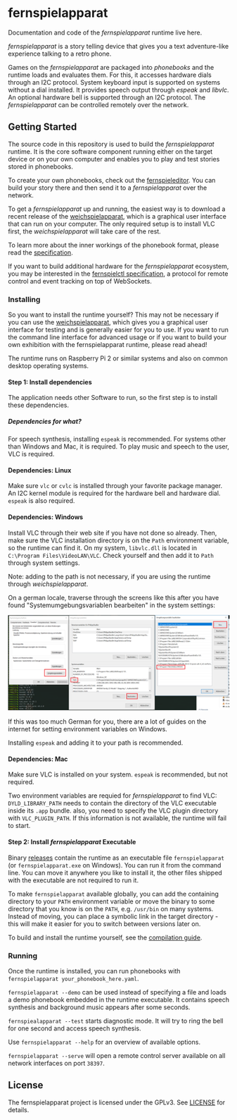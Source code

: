 # fernspielapparat
Documentation and code of the _fernspielapparat_ runtime live here.

_fernspielapparat_ is a story telling device that gives you a
text adventure-like experience talking to a retro phone.

Games on the _fernspielapparat_ are packaged into _phonebooks_ and
the runtime loads and evaluates them. For this, it accesses
hardware dials through an I2C protocol. System keyboard input is
supported on systems without a dial installed. It provides speech
output through _espeak_ and _libvlc_. An optional hardware bell
is supported through an I2C protocol. The _fernspielapparat_ can
be controlled remotely over the network.

## Getting Started
The source code in this repository is used to build the _fernspielapparat_
runtime. It is the core software component running either on the
target device or on your own computer and enables you to play and test
stories stored in phonebooks.

To create your own phonebooks, check out the
[fernspieleditor](https://krachzack.github.io/fernspieleditor/).
You can build your story there and then send it to a
_fernspielapparat_ over the network.

To get a _fernspielapparat_ up and running, the easiest way is to
download a recent release of the [weichspielapparat](https://github.com/krachzack/weichspielapparat),
which is a graphical user interface that can run on your computer.
The only required setup is to install VLC first, the
_weichspielapparat_ will take care of the rest.

To learn more about the inner workings of the phonebook format,
please read the [specification](doc/phonebook_Spec.md).

If you want to build additional hardware for the _fernspielapparat_
ecosystem, you may be interested in the [fernspielctl specification](doc/fernspielctl_Spec.md), a protocol for remote control and event tracking
on top of WebSockets.

### Installing
So you want to install the runtime yourself? This may not be necessary
if you can use the
[weichspielapparat](https://github.com/krachzack/weichspielapparat),
which gives you a graphical user interface for testing and is generally
easier for you to use.
If you want to run the command line interface for advanced usage or
if you want to build your own exhibition with the fernspielapparat runtime,
please read ahead!

The runtime runs on Raspberry Pi 2 or similar systems and also on
common desktop operating systems.

#### Step 1: Install dependencies
The application needs other Software to run, so the first
step is to install these dependencies.

##### Dependencies for what?
For speech synthesis, installing `espeak` is recommended.
For systems other than Windows and Mac, it is required.
To play music and speech to the user, VLC is required.

#### Dependencies: Linux
Make sure `vlc` or `cvlc` is installed through your
favorite package manager. An I2C kernel module is
required for the hardware bell and hardware dial.
`espeak` is also required.

#### Dependencies: Windows
Install VLC through their web site if you have not done
so already. Then, make sure the VLC installation directory
is on the `Path` environment variable, so the runtime
can find it. On my system, `libvlc.dll` is located in
`C:\Program Files\VideoLAN\VLC`. Check yourself and
then add it to `Path` through system settings.

Note: adding to the path is not necessary, if you are using
the runtime through _weichspielapparat_.

On a german locale, traverse through the screens like
this after you have found "Systemumgebungsvariablen bearbeiten"
in the system settings:

![setting Path on Windows to find libvlc.dll](doc/vlc-path-windows.png)

If this was too much German for you, there are a lot of
guides on the internet for setting environment variables
on Windows.

Installing `espeak` and adding it to your path is recommended.

#### Dependencies: Mac
Make sure VLC is installed on your system. `espeak` is
recommended, but not required.

Two environment variables are requied for _fernspielapparat_
to find VLC: `DYLD_LIBRARY_PATH` needs to contain the directory
of the VLC executable inside its `.app` bundle. also, you need
to specify the VLC plugin directory with `VLC_PLUGIN_PATH`.
If this information is not available, the runtime will fail to
start.

#### Step 2: Install _fernspielapparat_ Executable
Binary [releases](https://github.com/krachzack/fernspielapparat/releases)
contain the runtime as an executable file `fernspielapparat`
(or `fernspielapparat.exe` on Windows). You can run it from the
command line. You can move it anywhere you like to install it,
the other files shipped with the executable are not required to
run it.

To make `fernspielapparat` available globally, you can add the
containing directory to your `PATH` environment variable or
move the binary to some directory that you know is on the
`PATH`, e.g. `/usr/bin` on many systems. Instead of moving,
you can place a symbolic link in the target directory - this
will make it easier for you to switch between versions later
on.

To build and install the runtime yourself, see the
[compilation guide](COMPILE.md).

### Running
Once the runtime is installed, you can run phonebooks with
`fernspielapparat your_phonebook_here.yaml`.

`fernspielapparat --demo` can be used instead of specifying
a file and loads a demo phonebook embedded in the runtime
executable. It contains speech synthesis and background music
appears after some seconds.

`fernspiealapparat --test` starts diagnostic mode. It will
try to ring the bell for one second and access speech
synthesis.

Use `fernspielapparat --help` for an overview of available
options.

`fernspielapparat --serve` will open a remote control server
available on all network interfaces on port `38397`.

## License
The fernspielapparat project is licensed under the GPLv3.
See [LICENSE](LICENSE) for details.
